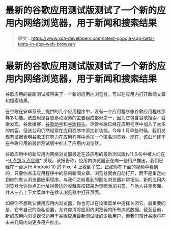 # 最新的谷歌应用测试版测试了一个新的应用内网络浏览器，用于新闻和搜索结果

> 原文：<https://www.xda-developers.com/latest-google-app-beta-tests-in-app-web-browser/>

# 最新的谷歌应用测试版测试了一个新的应用内网络浏览器，用于新闻和搜索结果

谷歌应用的最新测试版带来了一个新的应用内浏览器，可以在应用内打开新闻文章和搜索结果。

在谷歌在安卓系统上提供的几个应用程序中，没有一个应用程序像谷歌应用程序那样多功能。该应用是谷歌移动服务的主要组成部分之一，因为它包含谷歌搜索、谷歌发现、谷歌播客、[谷歌助手](https://www.xda-developers.com/tag/google-assistant/)和[谷歌镜头](https://www.xda-developers.com/tag/google-lens/)。尽管谷歌已经在应用程序中加入了太多的内容，但该公司仍然经常在应用程序中添加新功能。今年 1 月早些时候，我们发现有证据表明谷歌正在[努力在应用程序中添加一个匿名浏览器](https://www.xda-developers.com/google-app-10-93-prepares-incognito-browser-contact-name-pronunciation-more/)。现在，该公司终于在谷歌应用的最新测试版中推出了应用内浏览器。

谷歌应用中的新应用内网络浏览器最近在该应用的最新测试版(v11.6.6)中被人们在*[9 点到 5 点谷歌](https://9to5google.com/2020/04/21/google-in-app-web-browser/)* 发现。该报告称，应用内浏览器正在向一些用户推出，我们已经在一台运行 Android 10 的 Pixel 4 上收到了它。正如你在下面的视频中看到的，只要你点击应用程序中的任何新闻文章，浏览器就会自动打开，而不是重定向到你的默认浏览器应用程序。与我们之前看到的匿名浏览器非常相似，新的应用内浏览器允许你点击地址栏旁边的收藏夹按钮来为页面添加书签，与他人共享页面，并从三点上下文菜单中在默认浏览器中打开页面。

如果你不想默认使用应用内浏览器，你也可以在设置菜单中选择关闭它。最重要的是，它有自己的隐私设置，允许你清除应用内浏览器的所有浏览数据。截至目前，新的应用内浏览器仅适用于谷歌应用最新测试版的少数用户，但我们预计谷歌将在未来几周内向更多用户推出。